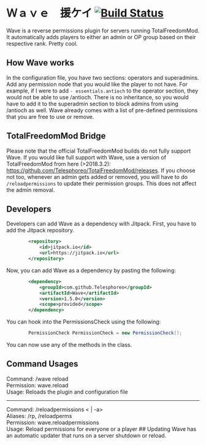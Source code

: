 # Ｗａｖｅ　援ケイ [![Build Status](https://travis-ci.org/Telesphoreo/Wave.svg?branch=master)](https://travis-ci.org/Telesphoreo/Wave)

Wave is a reverse permissions plugin for servers running TotalFreedomMod. It automatically adds players to either an admin or OP group based on their respective rank. Pretty cool.

## How Wave works
In the configuration file, you have two sections: operators and superadmins. Add any permission node that you would like the player to not have. For example, if I were to add ```- essentials.antioch``` to the operator section, they would not be able to use /antioch. There is no inheritance, so you would have to add it to the superadmin section to block admins from using /antioch as well. Wave already comes with a list of pre-defined permissions that you are free to use or remove.

## TotalFreedomMod Bridge
Please note that the official TotalFreedomMod builds do not fully support Wave. If you would like full support with Wave, use a version of TotalFreedomMod from here (>2018.3.2): https://github.com/Telesphoreo/TotalFreedomMod/releases. If you choose not too, whenever an admin gets added or removed, you will have to do ```/reloadpermissions``` to update their permission groups. This does not affect the admin removal.

## Developers
Developers can add Wave as a dependency with Jitpack. First, you have to add the Jitpack repository.
```xml
        <repository>
            <id>jitpack.io</id>
            <url>https://jitpack.io</url>
        </repository>
```

Now, you can add Wave as a dependency by pasting the following:
```xml
        <dependency>
            <groupId>com.github.Telesphoreo</groupId>
            <artifactId>Wave</artifactId>
            <version>1.5.0</version>
            <scope>provided</scope>
        </dependency>
```

You can hook into the PermissionsCheck using the following:
```java
        PermissionCheck PermissionCheck = new PermissionCheck();
```
You can now use any of the methods in the class.

## Command Usages
Command: /wave reload
<br>
Permission: wave.reload
<br>
Usage: Reloads the plugin and configuration file
<hr>
Command: /reloadpermissions <<player> | -a>
<br>
Aliases: /rp, /reloadperms
<br>
Permission: wave.reloadpermissions
<br>
Usage: Reload permissions for everyone or a player
## Updating
Wave has an automatic updater that runs on a server shutdown or reload.
